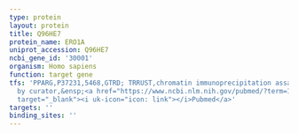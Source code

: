 ```yaml
---
type: protein
layout: protein
title: Q96HE7
protein_name: ERO1A
uniprot_accession: Q96HE7
ncbi_gene_id: '30001'
organism: Homo sapiens
function: target gene
tfs: 'PPARG,P37231,5468,GTRD; TRRUST,chromatin immunoprecipitation assay; inferred
  by curator,&ensp;<a href="https://www.ncbi.nlm.nih.gov/pubmed/?term=18177270%5Buid%5D"
  target="_blank"><i uk-icon="icon: link"></i>Pubmed</a>'
targets: ''
binding_sites: ''
---
```


